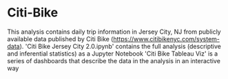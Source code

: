 # Citi-Bike

This analysis contains daily trip information in Jersey City, NJ from publicly available data published by Citi Bike (https://www.citibikenyc.com/system-data). 
'Citi Bike Jersey City 2.0.ipynb' contains the full analysis (descriptive and inferential statistics) as a Jupyter Notebook
'Citi Bike Tableau Viz' is a series of dashboards that describe the data in the analysis in an interactive way 
